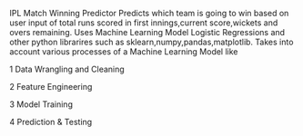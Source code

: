 IPL Match Winning Predictor
Predicts which team is going to win based on user input of total runs scored in first innings,current score,wickets and overs remaining. Uses Machine Learning Model Logistic Regressions and other python librarires such as sklearn,numpy,pandas,matplotlib. Takes into account various processes of a Machine Learning Model like

1 Data Wrangling and Cleaning

2 Feature Engineering

3 Model Training

4 Prediction & Testing

